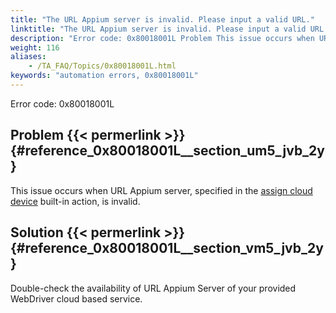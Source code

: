 ```yaml
--- 
title: "The URL Appium server is invalid. Please input a valid URL."
linktitle: "The URL Appium server is invalid. Please input a valid URL."
description: "Error code: 0x80018001L Problem This issue occurs when URL Appium server, specified in the assign cloud device built-in action, is invalid. Solution Double-check the availability of URL Appium Server ..."
weight: 116
aliases: 
    - /TA_FAQ/Topics/0x80018001L.html
keywords: "automation errors, 0x80018001L"
---
```


Error code: 0x80018001L

## Problem {{< permerlink >}} {#reference_0x80018001L__section_um5_jvb_2y} 

This issue occurs when URL Appium server, specified in the [assign cloud device](/automation-guide/action-based-testing-language/built-in-actions/system-actions/device/assign-cloud-device) built-in action, is invalid.

## Solution {{< permerlink >}} {#reference_0x80018001L__section_vm5_jvb_2y} 

Double-check the availability of URL Appium Server of your provided WebDriver cloud based service.



